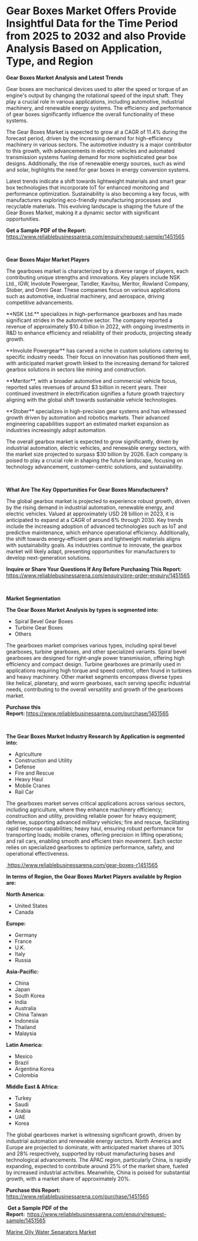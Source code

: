 <p><h1>Gear Boxes Market Offers Provide Insightful Data for the Time Period from 2025 to 2032 and also Provide Analysis Based on Application, Type, and Region</h1></p><p><strong>Gear Boxes Market Analysis and Latest Trends</strong></p>
<p><p>Gear boxes are mechanical devices used to alter the speed or torque of an engine's output by changing the rotational speed of the input shaft. They play a crucial role in various applications, including automotive, industrial machinery, and renewable energy systems. The efficiency and performance of gear boxes significantly influence the overall functionality of these systems.</p><p>The Gear Boxes Market is expected to grow at a CAGR of 11.4% during the forecast period, driven by the increasing demand for high-efficiency machinery in various sectors. The automotive industry is a major contributor to this growth, with advancements in electric vehicles and automated transmission systems fueling demand for more sophisticated gear box designs. Additionally, the rise of renewable energy sources, such as wind and solar, highlights the need for gear boxes in energy conversion systems.</p><p>Latest trends indicate a shift towards lightweight materials and smart gear box technologies that incorporate IoT for enhanced monitoring and performance optimization. Sustainability is also becoming a key focus, with manufacturers exploring eco-friendly manufacturing processes and recyclable materials. This evolving landscape is shaping the future of the Gear Boxes Market, making it a dynamic sector with significant opportunities.</p></p>
<p><strong>Get a Sample PDF of the Report:&nbsp;</strong> <a href="https://www.reliablebusinessarena.com/enquiry/request-sample/1451565?utm_campaign=1841&utm_medium=2&utm_source=Github&utm_content=ia&utm_term=09042025&utm_id=gear-boxes">https://www.reliablebusinessarena.com/enquiry/request-sample/1451565</a></p>
<p>&nbsp;</p>
<p><strong>Gear Boxes Major Market Players</strong></p>
<p><p>The gearboxes market is characterized by a diverse range of players, each contributing unique strengths and innovations. Key players include NSK Ltd., IGW, Involute Powergear, Tandler, Kavitsu, Meritor, Rowland Company, Stober, and Omni Gear. These companies focus on various applications such as automotive, industrial machinery, and aerospace, driving competitive advancements.</p><p>**NSK Ltd.** specializes in high-performance gearboxes and has made significant strides in the automotive sector. The company reported a revenue of approximately $10.4 billion in 2022, with ongoing investments in R&D to enhance efficiency and reliability of their products, projecting steady growth.</p><p>**Involute Powergear** has carved a niche in custom solutions catering to specific industry needs. Their focus on innovation has positioned them well, with anticipated market growth linked to the increasing demand for tailored gearbox solutions in sectors like mining and construction.</p><p>**Meritor**, with a broader automotive and commercial vehicle focus, reported sales revenues of around $3 billion in recent years. Their continued investment in electrification signifies a future growth trajectory aligning with the global shift towards sustainable vehicle technologies.</p><p>**Stober** specializes in high-precision gear systems and has witnessed growth driven by automation and robotics markets. Their advanced engineering capabilities support an estimated market expansion as industries increasingly adopt automation.</p><p>The overall gearbox market is expected to grow significantly, driven by industrial automation, electric vehicles, and renewable energy sectors, with the market size projected to surpass $30 billion by 2026. Each company is poised to play a crucial role in shaping the future landscape, focusing on technology advancement, customer-centric solutions, and sustainability.</p></p>
<p>&nbsp;</p>
<p><strong>What Are The Key Opportunities For Gear Boxes Manufacturers?</strong></p>
<p><p>The global gearbox market is projected to experience robust growth, driven by the rising demand in industrial automation, renewable energy, and electric vehicles. Valued at approximately USD 28 billion in 2023, it is anticipated to expand at a CAGR of around 6% through 2030. Key trends include the increasing adoption of advanced technologies such as IoT and predictive maintenance, which enhance operational efficiency. Additionally, the shift towards energy-efficient gears and lightweight materials aligns with sustainability goals. As industries continue to innovate, the gearbox market will likely adapt, presenting opportunities for manufacturers to develop next-generation solutions.</p></p>
<p><strong>Inquire or Share Your Questions If Any Before Purchasing This Report:</strong> <a href="https://www.reliablebusinessarena.com/enquiry/pre-order-enquiry/1451565?utm_campaign=1841&utm_medium=2&utm_source=Github&utm_content=ia&utm_term=09042025&utm_id=gear-boxes">https://www.reliablebusinessarena.com/enquiry/pre-order-enquiry/1451565</a></p>
<p>&nbsp;</p>
<p><strong>Market Segmentation</strong></p>
<p><strong>The Gear Boxes Market Analysis by types is segmented into:</strong></p>
<p><ul><li>Spiral Bevel Gear Boxes</li><li>Turbine Gear Boxes</li><li>Others</li></ul></p>
<p><p>The gearboxes market comprises various types, including spiral bevel gearboxes, turbine gearboxes, and other specialized variants. Spiral bevel gearboxes are designed for right-angle power transmission, offering high efficiency and compact design. Turbine gearboxes are primarily used in applications requiring high torque and speed control, often found in turbines and heavy machinery. Other market segments encompass diverse types like helical, planetary, and worm gearboxes, each serving specific industrial needs, contributing to the overall versatility and growth of the gearboxes market.</p></p>
<p><strong>Purchase this Report:&nbsp;</strong><a href="https://www.reliablebusinessarena.com/purchase/1451565?utm_campaign=1841&utm_medium=2&utm_source=Github&utm_content=ia&utm_term=09042025&utm_id=gear-boxes">https://www.reliablebusinessarena.com/purchase/1451565</a></p>
<p>&nbsp;</p>
<p><strong>The Gear Boxes Market Industry Research by Application is segmented into:</strong></p>
<p><ul><li>Agriculture</li><li>Construction and Utility</li><li>Defense</li><li>Fire and Rescue</li><li>Heavy Haul</li><li>Mobile Cranes</li><li>Rail Car</li></ul></p>
<p><p>The gearboxes market serves critical applications across various sectors, including agriculture, where they enhance machinery efficiency; construction and utility, providing reliable power for heavy equipment; defense, supporting advanced military vehicles; fire and rescue, facilitating rapid response capabilities; heavy haul, ensuring robust performance for transporting loads; mobile cranes, offering precision in lifting operations; and rail cars, enabling smooth and efficient train movement. Each sector relies on specialized gearboxes to optimize performance, safety, and operational effectiveness.</p></p>
<p><a href="https://www.reliablebusinessarena.com/gear-boxes-r1451565?utm_campaign=1841&utm_medium=2&utm_source=Github&utm_content=ia&utm_term=09042025&utm_id=gear-boxes">&nbsp;https://www.reliablebusinessarena.com/gear-boxes-r1451565</a></p>
<p><strong>In terms of Region, the Gear Boxes Market Players available by Region are:</strong></p>
<p>
    <p> <strong> North America: </strong>
        <ul>
            <li>United States</li>
            <li>Canada</li>
        </ul>
        </p> 
    <p> <strong> Europe: </strong>
        <ul>
            <li>Germany</li>
            <li>France</li>
            <li>U.K.</li>
            <li>Italy</li>
            <li>Russia</li>
        </ul>
        </p> 
    <p> <strong> Asia-Pacific: </strong>
        <ul>
            <li>China</li>
            <li>Japan</li>
            <li>South Korea</li>
            <li>India</li>
            <li>Australia</li>
            <li>China Taiwan</li>
            <li>Indonesia</li>
            <li>Thailand</li>
            <li>Malaysia</li>
        </ul>
        </p> 
    <p> <strong> Latin America: </strong>
        <ul>
            <li>Mexico</li>
            <li>Brazil</li>
            <li>Argentina Korea</li>
            <li>Colombia</li>
        </ul>
        </p> 
    <p> <strong> Middle East & Africa: </strong>
        <ul>
            <li>Turkey</li>
            <li>Saudi</li>
            <li>Arabia</li>
            <li>UAE</li>
            <li>Korea</li>
        </ul>
    </p>
    </p>
<p><p>The global gearboxes market is witnessing significant growth, driven by industrial automation and renewable energy sectors. North America and Europe are projected to dominate, with anticipated market shares of 30% and 28% respectively, supported by robust manufacturing bases and technological advancements. The APAC region, particularly China, is rapidly expanding, expected to contribute around 25% of the market share, fueled by increased industrial activities. Meanwhile, China is poised for substantial growth, with a market share of approximately 20%.</p></p>
<p><strong>Purchase this Report: </strong><a href="https://www.reliablebusinessarena.com/purchase/1451565?utm_campaign=1841&utm_medium=2&utm_source=Github&utm_content=ia&utm_term=09042025&utm_id=gear-boxes">https://www.reliablebusinessarena.com/purchase/1451565</a></p>
<p>&nbsp;<strong>Get a Sample PDF of the Report:&nbsp;&nbsp;</strong><a href="https://www.reliablebusinessarena.com/enquiry/request-sample/1451565?utm_campaign=1841&utm_medium=2&utm_source=Github&utm_content=ia&utm_term=09042025&utm_id=gear-boxes">https://www.reliablebusinessarena.com/enquiry/request-sample/1451565</a></p>
<p><strong></strong></p>
<p><p><a href="https://github.com/julyju69/Market-Research-Report-List-6/blob/main/marine-oily-water-separators-market.md?utm_campaign=1841&utm_medium=2&utm_source=Github&utm_content=ia&utm_term=09042025&utm_id=gear-boxes">Marine Oily Water Separators Market</a></p></p>